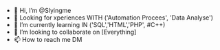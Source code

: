 - 👋 Hi, I’m @Slyingme
- 👀 Looking for xperiences WITH ('Automation Procees', 'Data Analyse')
- 🌱 I’m currently learning IN ('SQL','HTML','PHP', #C++)
- 💞️ I’m looking to collaborate on [Everything]
- 📫 How to reach me DM

<!---
Slyingme/Slyingme is a ✨ special ✨ repository because its `README.md` (this file) appears on your GitHub profile.
You can click the Preview link to take a look at your changes.
--->
